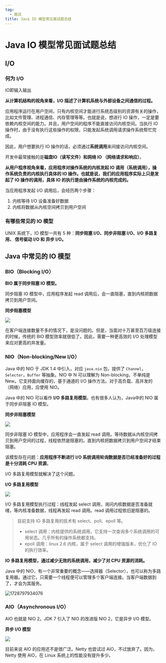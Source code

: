 ```yaml
---
tag:
  - 面试
title: Java IO 模型常见面试题总结
---
```


# Java IO 模型常见面试题总结

## I/O

### 何为 I/O

IO即输入输出

**从计算机结构的视角来看，I/O 描述了计算机系统与外部设备之间通信的过程。**

应用程序运行在用户空间，只有内核空间才能进行系统态级别的资源有关的操作，比如文件管理、进程通信、内存管理等等。也就是说，想进行 IO 操作，一定是要依赖内核空间的能力。并且，用户空间的程序不能直接访问内核空间。当执行 IO 操作时，由于没有执行这些操作的权限，只能发起系统调用请求操作系统帮忙完成。

因此，用户想要执行 IO 操作的话，必须通过**系统调用**来间接访问内核空间。

开发中最常接触的是**磁盘IO（读写文件）**和**网络 IO （网络请求和响应）**。

**从用户程序视角来看，应用程序对操作系统的内核发起 IO 调用（系统调用），操作系统负责的内核执行具体的 IO 操作。也就是说，我们的应用程序实际上只是发起了 IO 操作的调用，具体 IO 的执行是由操作系统的内核完成的。**

当应用程序发起 I/O 调用后，会经历两个步骤：

1. 内核等待 I/O 设备准备好数据
2. 内核将数据从内核空间拷贝到用户空间

### 有哪些常见的 IO 模型

UNIX 系统下，IO 模型一共有 5 种：**同步阻塞 I/O、同步非阻塞 I/O、I/O 多路复用、 信号驱动 I/O 和 异步 I/O。**

## Java 中常见的 IO 模型

### BIO（Blocking I/O）

**BIO 属于同步阻塞 IO 模型。**

同步阻塞 IO 模型中，应用程序发起 read 调用后，会一直阻塞，直到内核把数据拷贝到用户空间。

**同步阻塞模型**

![](images/同步阻塞模型.png)

在客户端连接数量不多的情况下，是没问题的。但是，当面对十万甚至百万级连接的时候，传统的 BIO 模型效率就很低了。因此，需要一种更高效的 I/O 处理模型来应对更高的并发量。

### NIO（Non-blocking/New I/O）

Java 中的 NIO 于 JDK 1.4 中引入，对应 `java.nio` 包，提供了 `Channel`，`Selector`，`Buffer` 等抽象。NIO 中 N 可以理解为 Non-blocking，不单纯是 New。它支持面向缓存的，基于通道的 I/O 操作方法。对于高负载、高并发的（网络）应用，应使用 NIO。

Java 中的 NIO 可以看作 **I/O 多路复用模型**。也有很多人认为，Java中的 NIO 属于同步非阻塞 IO 模型。

**同步非阻塞模型**

![](images/同步非阻塞模型.png)

同步非阻塞 IO 模型中，应用程序会一直发起 read 调用。等待数据从内核空间拷贝到用户空间的过程，线程依然是阻塞的。直到内核把数据拷贝到用户空间才结束阻塞。

该模型存在问题：**应用程序不断进行 I/O 系统调用轮询数据是否已经准备好的过程是十分消耗 CPU 资源**。

I/O 多路复用模型就解决了这个问题。

**I/O 多路复用模型**

![](images/IO多路复用模型.png)

I/O 多路复用模型执行过程：线程发起 select 调用，询问内核数据是否准备就绪，等内核准备数据，线程再发起 read 调用。read 调用过程依旧是阻塞的。

> 目前支持 IO 多路复用的技术有 select、poll、epoll 等。
>
> + select 调用：内核提供的系统调用，它支持一次查询多个系统调用的可用状态。几乎所有的操作系统都支持。
> + epoll 调用：linux 2.6 内核，属于 select 调用的增强版本，优化了 IO 的执行效率。

**IO 多路复用模型，通过减少无效的系统调用，减少了对 CPU 资源的消耗。**

Java 中的 NIO，有一个非常重要的概念——选择器（Selector），也可以称为多路复用器。通过它，只需要一个线程便可以管理多个客户端连接。当客户端数据到了，才会为其服务。

![1728797934076](images/1728797934076.png)

### AIO（Asynchronous I/O）

AIO 也就是 NIO 2。JDK 7 引入了 NIO 的改进版 NIO 2，它是异步 I/O 模型。

**异步 I/O 模型**

![](images/异步模型.png)

目前来说 AIO 的应用还不是很广泛。Netty 也尝试过 AIO，不过放弃了。因为，Netty 使用 AIO，在 Linux 系统上的性能没有提升多少。

